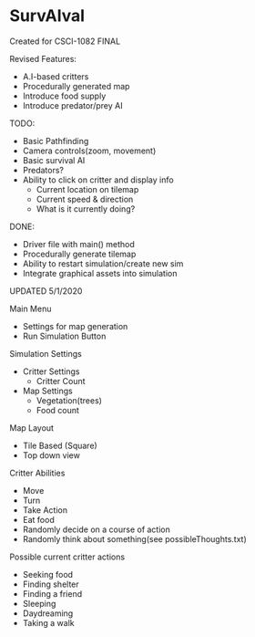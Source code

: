 # SurvAIval
Created for CSCI-1082 FINAL

Revised Features:
  - A.I-based critters
  - Procedurally generated map
  - Introduce food supply
  - Introduce predator/prey AI

  TODO:
  - Basic Pathfinding
  - Camera controls(zoom, movement)
  - Basic survival AI
  - Predators?
  - Ability to click on critter and display info
      * Current location on tilemap
      * Current speed & direction
      * What is it currently doing?
  
  DONE:
  - Driver file with main() method
  - Procedurally generate tilemap
  - Ability to restart simulation/create new sim
  - Integrate graphical assets into simulation

UPDATED 5/1/2020

Main Menu
 - Settings for map generation
 - Run Simulation Button

Simulation Settings
 - Critter Settings
    - Critter Count
 - Map Settings
    - Vegetation(trees)
    - Food count

Map Layout
 - Tile Based (Square)
 - Top down view

Critter Abilities
 - Move
 - Turn
 - Take Action
 - Eat food
 - Randomly decide on a course of action
 - Randomly think about something(see possibleThoughts.txt)
 
 Possible current critter actions
 - Seeking food
 - Finding shelter
 - Finding a friend
 - Sleeping
 - Daydreaming
 - Taking a walk
 

